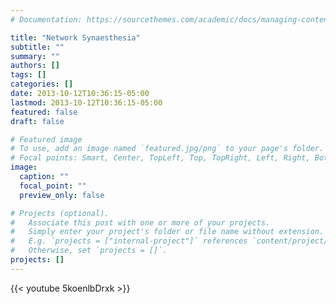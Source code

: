 ```yaml
---
# Documentation: https://sourcethemes.com/academic/docs/managing-content/

title: "Network Synaesthesia"
subtitle: ""
summary: ""
authors: []
tags: []
categories: []
date: 2013-10-12T10:36:15-05:00
lastmod: 2013-10-12T10:36:15-05:00
featured: false
draft: false

# Featured image
# To use, add an image named `featured.jpg/png` to your page's folder.
# Focal points: Smart, Center, TopLeft, Top, TopRight, Left, Right, BottomLeft, Bottom, BottomRight.
image:
  caption: ""
  focal_point: ""
  preview_only: false

# Projects (optional).
#   Associate this post with one or more of your projects.
#   Simply enter your project's folder or file name without extension.
#   E.g. `projects = ["internal-project"]` references `content/project/deep-learning/index.md`.
#   Otherwise, set `projects = []`.
projects: []
---
```

{{< youtube 5koenlbDrxk >}}